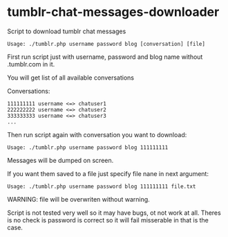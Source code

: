 # tumblr-chat-messages-downloader
Script to download tumblr chat messages
```
Usage: ./tumblr.php username password blog [conversation] [file]
```
First run script just with username, password and blog name without .tumblr.com in it.

You will get list of all available conversations

Conversations: 
```
111111111 username <=> chatuser1
222222222 username <=> chatuser2
333333333 username <=> chatuser3
...
```

Then run script again with conversation you want to download: 
```
Usage: ./tumblr.php username password blog 111111111
```
Messages will be dumped on screen. 

If you want them saved to a file just specify file nane in next argument:
```
Usage: ./tumblr.php username password blog 111111111 file.txt
```
WARNING: file will be overwriten without warning.

Script is not tested very well so it may have bugs, ot not work at all. Theres is no check is password is correct so it will fail misserable in that is the case.
